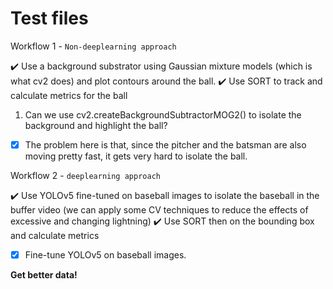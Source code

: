 # Test files

Workflow 1 - `Non-deeplearning approach`

✔️ Use a background substrator using Gaussian mixture models (which is what cv2 does) and plot contours around the ball.
✔️ Use SORT to track and calculate metrics for the ball

1. Can we use cv2.createBackgroundSubtractorMOG2() to isolate the background and highlight the ball?

- [x] The problem here is that, since the pitcher and the batsman are also moving pretty fast, it gets very hard to isolate the ball.

Workflow 2 - `deeplearning approach`

✔️ Use YOLOv5 fine-tuned on baseball images to isolate the baseball in the buffer video (we can apply some CV techniques to reduce the effects of excessive and changing lightning)
✔️ Use SORT then on the bounding box and calculate metrics

- [x] Fine-tune YOLOv5 on baseball images.

**Get better data!**